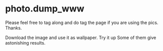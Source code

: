 # photo.dump_www

Please feel free to tag along and do tag the page if you are using the pics. Thanks.

Download the image and use it as wallpaper. Try it up Some of them give astonishing results.
